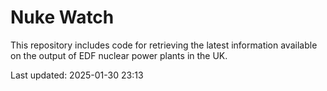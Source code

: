 # Nuke Watch

This repository includes code for retrieving the latest information available on the output of EDF nuclear power plants in the UK.

Last updated: 2025-01-30 23:13